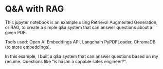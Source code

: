# Q&A with RAG

This jupyter notebook is an example using Retrieval Augmented Generation, or RAG, to create a simple q&a system that can answer questions about a given PDF.

Tools used: Open AI Embeddings API, Langchain PyPDFLoader, ChromaDB (to store embeddings).

In this example, I built a q&a system that can answer questions based on my resume. Questions like "is hasan a capable sales engineer?". 
